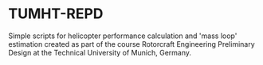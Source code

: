 # TUMHT-REPD
Simple scripts for helicopter performance calculation and 'mass loop' estimation created as part of the course Rotorcraft Engineering Preliminary Design at the Technical University of Munich, Germany.
